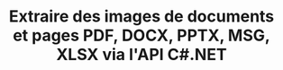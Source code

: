 ---
############################# Static ############################
layout: "auto-gen-gist"
draft: false
path: "fr/parser/net/extract/image/ott/"
otherformats: DOC DOT DOCX DOCM DOTX DOTM TXT ODT OTT  PDF XHTML MHTML MD XML EPUB FB2 CHM XLS XLT XLSX XLSM XLSB XLTX XLTM ODS CSV OTS XLA XLAM PPT PPTX  PPS POT PPSX PPTM POTX PPSM ODP OTP PST OST EML EMLX MSG ONE 

############################# Head ############################
head_title: "Extraire des images d'Excel, Word, PDF et autres documents ou pages via .NET"
head_description: "L'API GroupDocs.Parser .NET permet aux programmeurs de logiciels d'extraire des images de différents documents tels que MS Excel, Word, PowerPoint, PDF et plus encore dans leurs applications .NET."

############################# Header ############################
title: "Extraire des images de documents et pages PDF, DOCX, PPTX, MSG, XLSX via l'API C#.NET"
description: "L'API GroupDocs.Parser .NET permet aux programmeurs d'extraire des images de documents PDF, DOC, DOCX, PPT, PPTX, EML, MSG, XLS, XLSX, CSV, ODT, RTF et EPUB ou de pages de documents."

######################### Download Button #######################
button:
    enable: true

############################# About ############################
about:
    enable: true
    title: "Comment extraire des images de documents ou d'une zone de page via .NET?"
    content: |
       Les images peuvent être utilisées pour fournir des informations d'une manière telle qu'elles ne peuvent pas être exprimées par des mots. Les images nous aident à attirer l'attention de l'utilisateur et expliquent facilement les concepts difficiles. Parfois, en lisant des documents, des revues ou en profitant de présentations, nous avons souvent trouvé des images fascinantes et avons voulu les télécharger. GroupDocs.Parser pour .NET est une API puissante qui aide les utilisateurs à développer des applications utiles pour extraire des images de différents types de documents et les enregistrer aux formats PNG, JPEG, WebP, GIF, BMP et autres. L'API a inclus des supports pour le texte ainsi que l'extraction d'images à partir de certains des formats de fichiers les plus couramment utilisés, tels que PDF, e-mails, ebooks, formats Microsoft Office : Word (DOC, DOCX), PowerPoint (PPT, PPTX), Excel (XLS , XLSX), les formats LibreOffice et bien d'autres. L'API prend également entièrement en charge l'analyse de documents, l'extraction de texte brut et structuré, la recherche de texte par mots-clés, l'extraction de métadonnées ou d'images, de conteneurs ainsi que de pièces jointes et bien d'autres. 

############################# content ############################
steps:
    enable: true
    block:
    - title_left: "Extraire des images de documents OTT  via C#"
      content_left: |
       L'API GroupDocs.Parser .NET permet aux développeurs de logiciels d'extraire des images des documents OTT . L'exemple de code C# .NET suivant montre comment extraire des images dans un document OTT . 

      title_right: "Comment extraire des images via .NET"
      content_right: |
        * Créez une instance de [Parser](https://apireference.groupdocs.com/parser/net/groupdocs.parser/parser)
        * vérifier si l'extraction d'images est prise en charge
        * Itérer sur les images du document
        * Appelez la méthode [getImages](https://apireference.groupdocs.com/parser/net/groupdocs.parser/parser/methods/getimages) pour extraire toutes les images de l'ensemble du document.
        * Imprimer toutes les images

      gisthash: "6bc9e8fea228c9e1b99425b338bb0f00"
      gistfile: "images_extraction_form_documents.cs"

    - title_left: "Extraction d'images de la page du document OTT  via C#"
      content_left: |
       GroupDocs.Parser .NET permet aux développeurs de logiciels d'extraire des images de la page des documents OTT . Le code C# .NET ci-dessous montre comment l'extraction d'images peut être réalisée dans un document OTT . 

      title_right: "Extraire l'image du fichier via .NET"
      content_right: |
        * Créez une instance de [Parser](https://apireference.groupdocs.com/parser/net/groupdocs.parser/parser)  
        * Vérifier le document pour la prise en charge de l'extraction d'images
        * Obtenez des informations sur le document en appelant [GetDocumentInfo](https://apireference.groupdocs.com/parser/net/groupdocs.parser/parser/methods/getdocumentinfo)
        * Vérifier le document pour les pages existantes
        * Itérer sur les pages et imprimer un numéro de page
        * Appelez la méthode [getImages(Int32)](https://apireference.groupdocs.com/parser/net/groupdocs.parser.parser/getimages/methods/2) pour extraire toutes les images de l'ensemble du document.
        * Itérer sur les images et imprimer les images
     
      gisthash: "2000d476c202a688677f57a2fbd7ceab"
      gistfile: "images_extraction_form_documents_page.cs"
      
    - title_left: "Comment extraire une image de la zone de page des documents OTT "
      content_left: |
       L'API GroupDocs.Parser .NET prend entièrement en charge l'extraction d'images à partir de documents OTT  à l'aide de quelques lignes de code .NET. L'exemple de code .NET suivant montre comment effectuer une extraction d'images à partir d'une zone de page de document OTT .

      title_right: "Extraire des images d'une zone de page de fichier via .NET"
      content_right: |
        * Créez une instance de [Parser](https://apireference.groupdocs.com/parser/net/groupdocs.parser/parser)   
        * personnaliser la création d'options pouvant être utilisées pour l'extraction d'images
        * Vérifiez le document pour le support d'extraction d'images
        * Extrayez les images du coin supérieur gauche d'une page en appelant la méthode [getImages(options)](https://apireference.groupdocs.com/parser/net/groupdocs.parser.parser/getimages/methods/3) à l'aide de la personnalisation Options.
        * Itérer sur les images et imprimer les images
     
      gisthash: "ea6c6b8fa613384f1e7f637dabcb7bca"
      gistfile: "extract_images_form_documents_page_area.cs"

    - title_left: "Comment extraire et enregistrer une image dans un fichier via C# .NET"
      content_left: |
       L'API GroupDocs.Parser .NET permet aux développeurs de logiciels d'extraire des images d'un document et de les enregistrer dans un fichier avec seulement quelques lignes de code .NET. L'exemple suivant montre comment effectuer l'extraction d'images à partir d'un document OTT  et enregistrer le contenu de l'image dans le fichier. 

      title_right: "Enregistrer des images dans un fichier via .NET"
      content_right: |
        * Créez une instance de [Parser](https://apireference.groupdocs.com/parser/net/groupdocs.parser/parser)
        * Extraire des images du document
        * Appelez la méthode [getImages](https://apireference.groupdocs.com/parser/net/groupdocs.parser/parser/methods/getimages) pour extraire toutes les images de l'ensemble du document.
        * Vérifiez le document pour le support d'extraction d'images
        * Extrayez les images du coin supérieur gauche d'une page en appelant la méthode [getImages(options)](https://apireference.groupdocs.com/parser/net/groupdocs.parser.parser/getimages/methods/3) à l'aide de la personnalisation Options.
        * option Création pour enregistrer les images au format PNG
        * Parcourez les images et enregistrez l'image dans le fichier PNG
     
      gisthash: "bc242d5ff4050564fa275858ffa7d34f"
      gistfile: "images_saving_to_files.cs"

    - title_left: "Configuration requise"
      content_left: |
        Les API GroupDocs.Assembly .NET sont prises en charge sur toutes les principales plateformes et systèmes d'exploitation. Pour un guide complet de la configuration système requise, veuillez visiter [configuration système](hhttps://docs.groupdocs.com/parser/net/system-requirements/) Avant d'exécuter le code ci-dessous, assurez-vous que les conditions préalables suivantes sont installées sur votre système:
        * Systèmes d'exploitation : Microsoft Windows, Linux, MacOS
        * Environnement de développement : Visual Studio, Xamarin, MonoDevelop etc.
        * Frameworks : .NET Framework, .NET Standard, .NET Core, Mono
        * Obtenez la dernière version des API GroupDocs.Assembly .NET à partir de [NuGet](https://www.nuget.org/packages/GroupDocs.parser/)
        
      title_right: "Pourquoi utiliser GroupDocs.Assembly"
      content_right: |
        * Prise en charge de l'extraction de texte brut à partir de tous les documents pris en charge
        * Analyse de documents via des modèles définis par l'utilisateur.
        * Prise en charge complète de l'extraction de texte structuré
        * Recherche de texte par mot-clé ainsi que par expression régulière
        * Extrayez du texte formaté, des métadonnées, des images, des conteneurs et des pièces jointes.
        * Extraire la table des matières pour certains formats de document pris en charge.
        * Analyser les données de formulaire à partir de documents PDF.
        * Extraire les hyperliens du document

demos:
    enable: true


more_formats:
    enable: true


back_to_top:
    enable: true
---